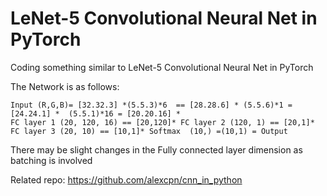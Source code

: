# LeNet-5 Convolutional Neural Net in PyTorch

 Coding something similar to LeNet-5 Convolutional Neural Net in PyTorch
 
 
 The Network is as follows:
 
 ```
 Input (R,G,B)= [32.32.3] *(5.5.3)*6  == [28.28.6] * (5.5.6)*1 = [24.24.1] *  (5.5.1)*16 = [20.20.16] *
 FC layer 1 (20, 120, 16) == [20,120]* FC layer 2 (120, 1) == [20,1]* FC layer 3 (20, 10) == [10,1]* Softmax  (10,) =(10,1) = Output
```

 There may be slight changes in the Fully connected layer dimension as batching is involved

 Related repo: https://github.com/alexcpn/cnn_in_python

 